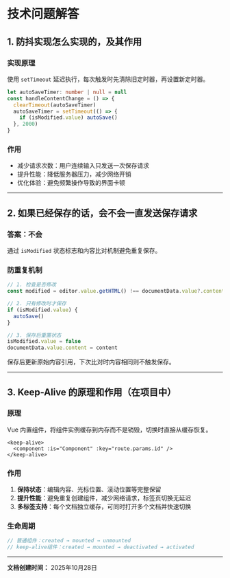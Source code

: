 # 技术问题解答

## 1. 防抖实现怎么实现的，及其作用

### 实现原理
使用 `setTimeout` 延迟执行，每次触发时先清除旧定时器，再设置新定时器。

```typescript
let autoSaveTimer: number | null = null
const handleContentChange = () => {
  clearTimeout(autoSaveTimer)
  autoSaveTimer = setTimeout(() => {
    if (isModified.value) autoSave()
  }, 2000)
}
```

### 作用
- 减少请求次数：用户连续输入只发送一次保存请求
- 提升性能：降低服务器压力，减少网络开销
- 优化体验：避免频繁操作导致的界面卡顿

---

## 2. 如果已经保存的话，会不会一直发送保存请求

### 答案：不会

通过 `isModified` 状态标志和内容比对机制避免重复保存。

### 防重复机制
```typescript
// 1. 检查是否修改
const modified = editor.value.getHTML() !== documentData.value?.content

// 2. 只有修改时才保存
if (isModified.value) {
  autoSave()
}

// 3. 保存后重置状态
isModified.value = false
documentData.value.content = content
```

保存后更新原始内容引用，下次比对时内容相同则不触发保存。

---

## 3. Keep-Alive 的原理和作用（在项目中）

### 原理
Vue 内置组件，将组件实例缓存到内存而不是销毁，切换时直接从缓存恢复。

```vue
<keep-alive>
  <component :is="Component" :key="route.params.id" />
</keep-alive>
```

### 作用
1. **保持状态**：编辑内容、光标位置、滚动位置等完整保留
2. **提升性能**：避免重复创建组件，减少网络请求，标签页切换无延迟
3. **多标签支持**：每个文档独立缓存，可同时打开多个文档并快速切换

### 生命周期
```typescript
// 普通组件：created → mounted → unmounted
// keep-alive组件：created → mounted → deactivated → activated
```

---

**文档创建时间：** 2025年10月28日
